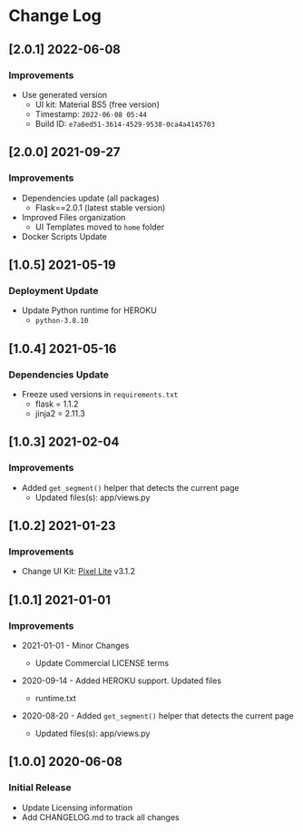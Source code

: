 # Change Log

## [2.0.1] 2022-06-08
### Improvements

- Use generated version
  - UI kit: Material BS5 (free version)
  - Timestamp: `2022-06-08 05:44`
  - Build ID: `e7a6ed51-3614-4529-9538-0ca4a4145703`

## [2.0.0] 2021-09-27
### Improvements

- Dependencies update (all packages) 
  - Flask==2.0.1 (latest stable version)
- Improved Files organization
  - UI Templates moved to `home` folder
- Docker Scripts Update

## [1.0.5] 2021-05-19
### Deployment Update

- Update Python runtime for HEROKU
    - `python-3.8.10`

## [1.0.4] 2021-05-16
### Dependencies Update

- Freeze used versions in `requirements.txt`
    - flask  = 1.1.2 
    - jinja2 = 2.11.3

## [1.0.3] 2021-02-04
### Improvements

- Added `get_segment()` helper that detects the current page
    - Updated files(s): app/views.py

## [1.0.2] 2021-01-23
### Improvements

- Change UI Kit: [Pixel Lite](https://github.com/themesberg/pixel-bootstrap-ui-kit/releases) v3.1.2  

## [1.0.1] 2021-01-01
### Improvements

- 2021-01-01 - Minor Changes
    - Update Commercial LICENSE terms 

- 2020-09-14 - Added HEROKU support. Updated files
    - runtime.txt  

- 2020-08-20 - Added `get_segment()` helper that detects the current page
    - Updated files(s): app/views.py

## [1.0.0] 2020-06-08
### Initial Release

- Update Licensing information
- Add CHANGELOG.md to track all changes

